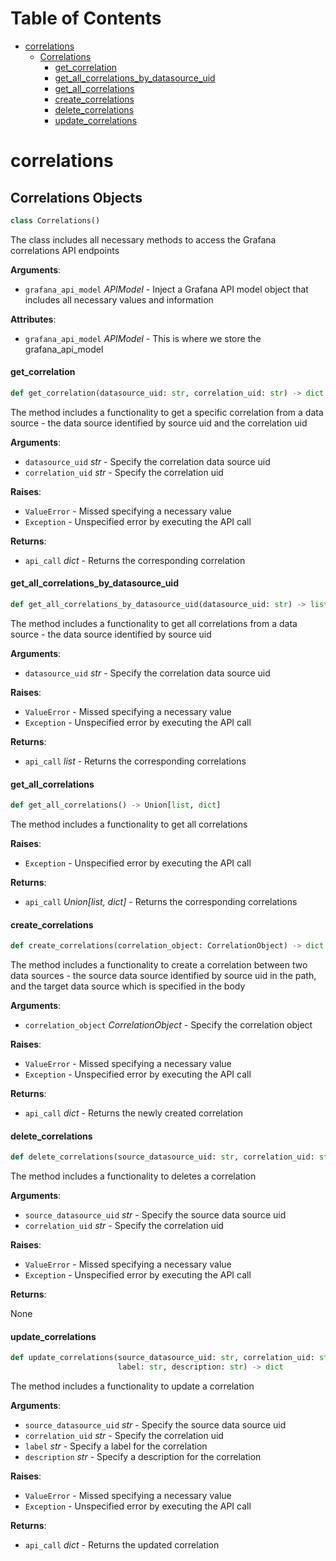 # Table of Contents

* [correlations](#correlations)
  * [Correlations](#correlations.Correlations)
    * [get\_correlation](#correlations.Correlations.get_correlation)
    * [get\_all\_correlations\_by\_datasource\_uid](#correlations.Correlations.get_all_correlations_by_datasource_uid)
    * [get\_all\_correlations](#correlations.Correlations.get_all_correlations)
    * [create\_correlations](#correlations.Correlations.create_correlations)
    * [delete\_correlations](#correlations.Correlations.delete_correlations)
    * [update\_correlations](#correlations.Correlations.update_correlations)

<a id="correlations"></a>

# correlations

<a id="correlations.Correlations"></a>

## Correlations Objects

```python
class Correlations()
```

The class includes all necessary methods to access the Grafana correlations API endpoints

**Arguments**:

- `grafana_api_model` _APIModel_ - Inject a Grafana API model object that includes all necessary values and information
  

**Attributes**:

- `grafana_api_model` _APIModel_ - This is where we store the grafana_api_model

<a id="correlations.Correlations.get_correlation"></a>

#### get\_correlation

```python
def get_correlation(datasource_uid: str, correlation_uid: str) -> dict
```

The method includes a functionality to get a specific correlation from a data source - the data source identified by source uid and the correlation uid

**Arguments**:

- `datasource_uid` _str_ - Specify the correlation data source uid
- `correlation_uid` _str_ - Specify the correlation uid
  

**Raises**:

- `ValueError` - Missed specifying a necessary value
- `Exception` - Unspecified error by executing the API call
  

**Returns**:

- `api_call` _dict_ - Returns the corresponding correlation

<a id="correlations.Correlations.get_all_correlations_by_datasource_uid"></a>

#### get\_all\_correlations\_by\_datasource\_uid

```python
def get_all_correlations_by_datasource_uid(datasource_uid: str) -> list
```

The method includes a functionality to get all correlations from a data source - the data source identified by source uid

**Arguments**:

- `datasource_uid` _str_ - Specify the correlation data source uid
  

**Raises**:

- `ValueError` - Missed specifying a necessary value
- `Exception` - Unspecified error by executing the API call
  

**Returns**:

- `api_call` _list_ - Returns the corresponding correlations

<a id="correlations.Correlations.get_all_correlations"></a>

#### get\_all\_correlations

```python
def get_all_correlations() -> Union[list, dict]
```

The method includes a functionality to get all correlations

**Raises**:

- `Exception` - Unspecified error by executing the API call
  

**Returns**:

- `api_call` _Union[list, dict]_ - Returns the corresponding correlations

<a id="correlations.Correlations.create_correlations"></a>

#### create\_correlations

```python
def create_correlations(correlation_object: CorrelationObject) -> dict
```

The method includes a functionality to create a correlation between two data sources - the source data source identified by source uid in the path, and the target data source which is specified in the body

**Arguments**:

- `correlation_object` _CorrelationObject_ - Specify the correlation object
  

**Raises**:

- `ValueError` - Missed specifying a necessary value
- `Exception` - Unspecified error by executing the API call
  

**Returns**:

- `api_call` _dict_ - Returns the newly created correlation

<a id="correlations.Correlations.delete_correlations"></a>

#### delete\_correlations

```python
def delete_correlations(source_datasource_uid: str, correlation_uid: str)
```

The method includes a functionality to deletes a correlation

**Arguments**:

- `source_datasource_uid` _str_ - Specify the source data source uid
- `correlation_uid` _str_ - Specify the correlation uid
  

**Raises**:

- `ValueError` - Missed specifying a necessary value
- `Exception` - Unspecified error by executing the API call
  

**Returns**:

  None

<a id="correlations.Correlations.update_correlations"></a>

#### update\_correlations

```python
def update_correlations(source_datasource_uid: str, correlation_uid: str,
                        label: str, description: str) -> dict
```

The method includes a functionality to update a correlation

**Arguments**:

- `source_datasource_uid` _str_ - Specify the source data source uid
- `correlation_uid` _str_ - Specify the correlation uid
- `label` _str_ - Specify a label for the correlation
- `description` _str_ - Specify a description for the correlation
  

**Raises**:

- `ValueError` - Missed specifying a necessary value
- `Exception` - Unspecified error by executing the API call
  

**Returns**:

- `api_call` _dict_ - Returns the updated correlation

